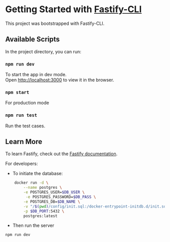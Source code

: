# Getting Started with [Fastify-CLI](https://www.npmjs.com/package/fastify-cli)

This project was bootstrapped with Fastify-CLI.

## Available Scripts

In the project directory, you can run:

### `npm run dev`

To start the app in dev mode.\
Open [http://localhost:3000](http://localhost:3000) to view it in the browser.

### `npm start`

For production mode

### `npm run test`

Run the test cases.

## Learn More

To learn Fastify, check out the [Fastify documentation](https://www.fastify.io/docs/latest/).

For developers:

- To initiate the database:

```bash
    docker run -d \
        --name postgres \
        -e POSTGRES_USER=$DB_USER \
         -e POSTGRES_PASSWORD=$DB_PASS \
        -e POSTGRES_DB=$DB_NAME \
        -v "/$(pwd)/config/init.sql:/docker-entrypoint-initdb.d/init.sql" \
        -p $DB_PORT:5432 \
        postgres:latest
```

- Then run the server

```Bash
npm run dev
```
